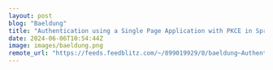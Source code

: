 ```yaml
---
layout: post
blog: "Baeldung"
title: "Authentication using a Single Page Application with PKCE in Spring Authorization Server"
date: 2024-06-06T10:54:44Z
image: images/baeldung.png
remote_url: "https://feeds.feedblitz.com/~/899019929/0/baeldung~Authentication-using-a-Single-Page-Application-with-PKCE-in-Spring-Authorization-Server"
---
```

